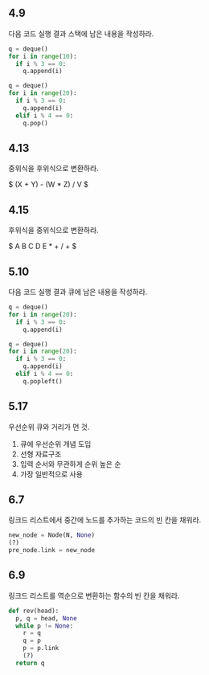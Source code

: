 ## 4.9
다음 코드 실행 결과 스택에 남은 내용을 작성하라.

```py
q = deque()
for i in range(10):
  if i % 3 == 0:
    q.append(i)
```

```py
q = deque()
for i in range(20):
  if i % 3 == 0:
    q.append(i)
  elif i % 4 == 0:
    q.pop()
```

## 4.13
중위식을 후위식으로 변환하라.

$
(X + Y) - (W * Z) / V
$

## 4.15
후위식을 중위식으로 변환하라.

$
A B C D E * + / +
$

## 5.10
다음 코드 실행 결과 큐에 남은 내용을 작성하라.

```py
q = deque()
for i in range(20):
  if i % 3 == 0:
    q.append(i)
```

```py
q = deque()
for i in range(20):
  if i % 3 == 0:
    q.append(i)
  elif i % 4 == 0:
    q.popleft()
```

## 5.17
우선순위 큐와 거리가 먼 것.
1. 큐에 우선순위 개념 도입
2. 선형 자료구조
3. 입력 순서와 무관하게 순위 높은 순
4. 가장 일반적으로 사용

## 6.7
링크드 리스트에서 중간에 노드를 추가하는 코드의 빈 칸을 채워라.

```py
new_node = Node(N, None)
(?)
pre_node.link = new_node
```

## 6.9
링크드 리스트를 역순으로 변환하는 함수의 빈 칸을 채워라.

```py
def rev(head):
  p, q = head, None
  while p != None:
    r = q
    q = p
    p = p.link
    (?)
  return q
```
